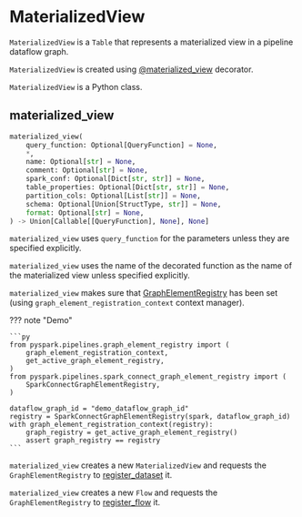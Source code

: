 # MaterializedView

`MaterializedView` is a `Table` that represents a materialized view in a pipeline dataflow graph.

`MaterializedView` is created using [@materialized_view](#materialized_view) decorator.

`MaterializedView` is a Python class.

## materialized_view

```py
materialized_view(
    query_function: Optional[QueryFunction] = None,
    *,
    name: Optional[str] = None,
    comment: Optional[str] = None,
    spark_conf: Optional[Dict[str, str]] = None,
    table_properties: Optional[Dict[str, str]] = None,
    partition_cols: Optional[List[str]] = None,
    schema: Optional[Union[StructType, str]] = None,
    format: Optional[str] = None,
) -> Union[Callable[[QueryFunction], None], None]
```

`materialized_view` uses `query_function` for the parameters unless they are specified explicitly.

`materialized_view` uses the name of the decorated function as the name of the materialized view unless specified explicitly.

`materialized_view` makes sure that [GraphElementRegistry](GraphElementRegistry.md) has been set (using `graph_element_registration_context` context manager).

??? note "Demo"

    ```py
    from pyspark.pipelines.graph_element_registry import (
        graph_element_registration_context,
        get_active_graph_element_registry,
    )
    from pyspark.pipelines.spark_connect_graph_element_registry import (
        SparkConnectGraphElementRegistry,
    )

    dataflow_graph_id = "demo_dataflow_graph_id"
    registry = SparkConnectGraphElementRegistry(spark, dataflow_graph_id)
    with graph_element_registration_context(registry):
        graph_registry = get_active_graph_element_registry()
        assert graph_registry == registry
    ```

`materialized_view` creates a new `MaterializedView` and requests the `GraphElementRegistry` to [register_dataset](GraphElementRegistry.md#register_dataset) it.

`materialized_view` creates a new `Flow` and requests the `GraphElementRegistry` to [register_flow](GraphElementRegistry.md#register_flow) it.
